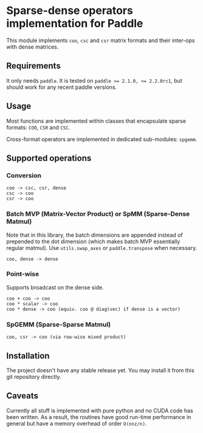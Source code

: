 # Sparse-dense operators implementation for Paddle
This module implements `coo`, `csc` and `csr` matrix formats and their inter-ops with dense matrices.

## Requirements
It only needs `paddle`. It is tested on `paddle >= 2.1.0, <= 2.2.0rc1`, but should work for any recent paddle versions.

## Usage
Most functions are implemented within classes that encapsulate sparse formats: `COO`, `CSR` and `CSC`.

Cross-format operators are implemented in dedicated sub-modules: `spgemm`.

## Supported operations

### Conversion
```plain
coo -> csc, csr, dense
csc -> coo
csr -> coo
```

### Batch MVP (Matrix-Vector Product) or SpMM (Sparse-Dense Matmul)
Note that in this library, the batch dimensions are appended instead of prepended to the dot dimension (which makes batch MVP essentially regular matmul). Use `utils.swap_axes` or `paddle.transpose` when necessary.
```plain
coo, dense -> dense
```

### Point-wise
Supports broadcast on the dense side.
```plain
coo + coo -> coo
coo * scalar -> coo
coo * dense -> coo (equiv. coo @ diag(vec) if dense is a vector)
```

### SpGEMM (Sparse-Sparse Matmul)
```plain
coo, csr -> coo (via row-wise mixed product)
```

## Installation
The project doesn't have any stable release yet. You may install it from this git repository directly.

## Caveats
Currently all stuff is implemented with pure python and no CUDA code has been written. As a result, the routines have good run-time performance in general but have a memory overhead of order `O(nnz/n)`.
